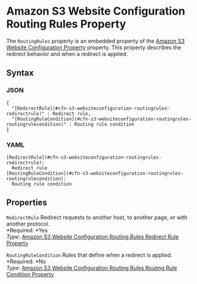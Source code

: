 # Amazon S3 Website Configuration Routing Rules Property<a name="aws-properties-s3-websiteconfiguration-routingrules"></a>

The `RoutingRules` property is an embedded property of the [Amazon S3 Website Configuration Property](aws-properties-s3-websiteconfiguration.md) property\. This property describes the redirect behavior and when a redirect is applied\.

## Syntax<a name="w3ab2c21c14e1612b5"></a>

### JSON<a name="aws-properties-s3-websiteconfiguration-routingrules-syntax.json"></a>

```
{
  "[RedirectRule](#cfn-s3-websiteconfiguration-routingrules-redirectrule)" : Redirect rule,
  "[RoutingRuleCondition](#cfn-s3-websiteconfiguration-routingrules-routingrulecondition)" : Routing rule condition
}
```

### YAML<a name="aws-properties-s3-websiteconfiguration-routingrules-syntax.yaml"></a>

```
[RedirectRule](#cfn-s3-websiteconfiguration-routingrules-redirectrule):
  Redirect rule
[RoutingRuleCondition](#cfn-s3-websiteconfiguration-routingrules-routingrulecondition):
  Routing rule condition
```

## Properties<a name="w3ab2c21c14e1612b7"></a>

`RedirectRule`  <a name="cfn-s3-websiteconfiguration-routingrules-redirectrule"></a>
Redirect requests to another host, to another page, or with another protocol\.  
*Required: *Yes  
*Type*: [Amazon S3 Website Configuration Routing Rules Redirect Rule Property](aws-properties-s3-websiteconfiguration-routingrules-redirectrule.md)

`RoutingRuleCondition`  <a name="cfn-s3-websiteconfiguration-routingrules-routingrulecondition"></a>
Rules that define when a redirect is applied\.  
*Required: *No  
*Type*: [Amazon S3 Website Configuration Routing Rules Routing Rule Condition Property](aws-properties-s3-websiteconfiguration-routingrules-routingrulecondition.md)